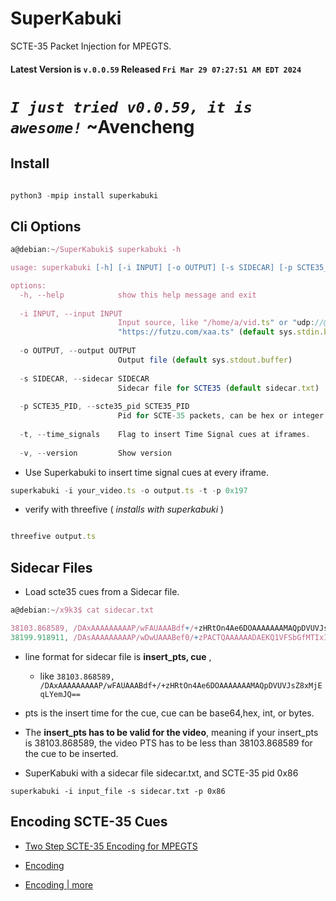 # SuperKabuki
SCTE-35 Packet Injection for MPEGTS.
#### Latest Version is `v.0.0.59` Released `Fri Mar 29 07:27:51 AM EDT 2024`


# _`I just tried v0.0.59, it is awesome!`_ ~Avencheng





## Install
```js

python3 -mpip install superkabuki
```
## Cli Options
```js
a@debian:~/SuperKabuki$ superkabuki -h

usage: superkabuki [-h] [-i INPUT] [-o OUTPUT] [-s SIDECAR] [-p SCTE35_PID] [-t] [-v]

options:
  -h, --help            show this help message and exit
  
  -i INPUT, --input INPUT
                        Input source, like "/home/a/vid.ts" or "udp://@235.35.3.5:3535" or
                        "https://futzu.com/xaa.ts" (default sys.stdin.buffer)
                        
  -o OUTPUT, --output OUTPUT
                        Output file (default sys.stdout.buffer)
                        
  -s SIDECAR, --sidecar SIDECAR
                        Sidecar file for SCTE35 (default sidecar.txt)
                        
  -p SCTE35_PID, --scte35_pid SCTE35_PID
                        Pid for SCTE-35 packets, can be hex or integer. (default 0x86)
                        
  -t, --time_signals    Flag to insert Time Signal cues at iframes.
  
  -v, --version         Show version


```

 * Use Superkabuki to insert time signal cues at every iframe.

 ```js
 superkabuki -i your_video.ts -o output.ts -t -p 0x197
 ```
 * verify with threefive ( _installs with superkabuki_ )
 ```js

threefive output.ts
```

 
## Sidecar Files
* Load scte35 cues from a Sidecar file.
 
 ```js
a@debian:~/x9k3$ cat sidecar.txt

38103.868589, /DAxAAAAAAAAAP/wFAUAAABdf+/+zHRtOn4Ae6DOAAAAAAAMAQpDVUVJsZ8xMjEqLYemJQ== 
38199.918911, /DAsAAAAAAAAAP/wDwUAAABef0/+zPACTQAAAAAADAEKQ1VFSbGfMTIxIxGolm0= 
```

* line format for sidecar file is __insert_pts, cue__ ,
     * like `38103.868589, /DAxAAAAAAAAAP/wFAUAAABdf+/+zHRtOn4Ae6DOAAAAAAAMAQpDVUVJsZ8xMjEqLYemJQ==`

* pts is the insert time for the cue, cue can be base64,hex, int, or bytes.

* The __insert_pts has to be valid for the video__, meaning if your insert_pts is 38103.868589, the video PTS has to be 
less than 38103.868589 for the cue to be inserted.


* SuperKabuki with a sidecar file sidecar.txt, and SCTE-35 pid  0x86    
```
superkabuki -i input_file -s sidecar.txt -p 0x86
```
 
## Encoding SCTE-35 Cues
 * [ Two Step SCTE-35 Encoding for MPEGTS](https://github.com/futzu/threefive/blob/master/EasyEncode.md) 

 * [Encoding](https://github.com/futzu/scte35parser-threefive/blob/master/Encoding.md)
 * [Encoding | more ](https://github.com/futzu/scte35parser-threefive/blob/master/EncodingPipeMore.md)

